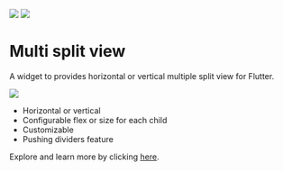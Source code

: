 [![](https://img.shields.io/badge/pub-v3.2.3-blue)](https://pub.dev/packages/multi_split_view)
[![](https://img.shields.io/badge/Flutter-%E2%9D%A4-red)](https://flutter.dev/)

# Multi split view

A widget to provides horizontal or vertical multiple split view for Flutter.

![](https://proteye.github.io/multi_split_view/get_started_v1.gif)

* Horizontal or vertical
* Configurable flex or size for each child
* Customizable
* Pushing dividers feature

Explore and learn more by clicking [here](https://caduandrade.github.io/multi_split_view_demo/).
